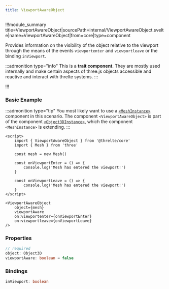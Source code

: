 ```yaml
---
title: ViewportAwareObject
---
```


!!!module_summary title=ViewportAwareObject|sourcePath=internal/ViewportAwareObject.svelte|name=ViewportAwareObject|from=core|type=component

Provides information on the visibility of the object relative to the viewport through the means of the events `viewportenter` and `viewportleave` or the binding `inViewport`.

:::admonition type="info"
This is a **trait component**. They are mostly used internally and make certain aspects of three.js objects accessible and reactive and interact with threlte systems.
:::

!!!

### Basic Example

:::admonition type="tip"
You most likely want to use a [`<MeshInstance>`](/core/mesh-instance) component in this scenario. The component `<ViewportAwareObject>` is part of the component [`<Object3DInstance>`](/core/object3d-instance), which the component `<MeshInstance>` is extending.
:::

```svelte
<script>
	import { ViewportAwareObject } from '@threlte/core'
	import { Mesh } from 'three'

	const mesh = new Mesh()

	const onViewportEnter = () => {
		console.log('Mesh has entered the viewport!')
	}

	const onViewportLeave = () => {
		console.log('Mesh has entered the viewport!')
	}
</script>

<ViewportAwareObject
	object={mesh}
	viewportAware
	on:viewportenter={onViewportEnter}
	on:viewportleave={onViewportLeave}
/>
```

### Properties

```ts
// required
object: Object3D
viewportAware: boolean = false
```

### Bindings

```ts
inViewport: boolean
```
